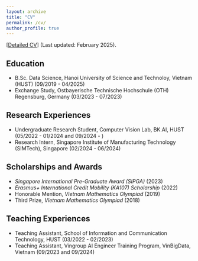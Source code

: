 ```yaml
---
layout: archive
title: "CV"
permalink: /cv/
author_profile: true
---
```


[[Detailed CV](/files/CV_QuocKhanhTran_Feb2025.pdf)]     (Last updated: February 2025).
## Education 
- B.Sc. Data Science, Hanoi University of Science and Technoloy, Vietnam (HUST) (09/2019 - 04/2025)  
- Exchange Study, Ostbayerische Technische Hochschule (OTH) Regensburg, Germany  (03/2023 - 07/2023)  

## Research Experiences
- Undergraduate Research Student, Computer Vision Lab, BK.AI, HUST  (05/2022 - 01/2024 and 09/2024 - )
- Research Intern, Singapore Institute of Manufacturing Technology (SIMTech), Singapore  (02/2024 - 06/2024)

## Scholarships and Awards
- *Singapore International Pre-Graduate Award (SIPGA)* (2023)  
- *Erasmus+ International Credit Mobility (KA107) Scholarship* (2022)  
- Honorable Mention, *Vietnam Mathematics Olympiad* (2019)  
- Third Prize, *Vietnam Mathematics Olympiad* (2018)

## Teaching Experiences
- Teaching Assistant, School of Information and Communication Technology, HUST (03/2022 - 02/2023)  
- Teaching Assistant, Vingroup AI Engineer Training Program, VinBigData, Vietnam (09/2023 and 09/2024)  
